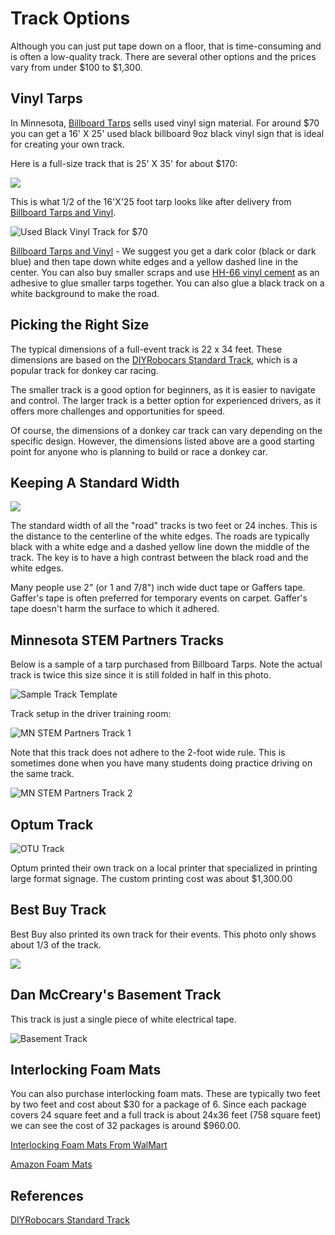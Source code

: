 # Track Options

Although you can just put tape down on a floor, that is time-consuming and is often a low-quality track.   There are several other options and the prices vary from under $100 to $1,300.

## Vinyl Tarps

In Minnesota, [Billboard Tarps](https://billboardtarps.com/product-category/billboard-vinyl/) sells used vinyl sign material.  For around $70 you can get a 16' X 25' used black billboard 9oz black vinyl sign that is ideal for creating your own track.

Here is a full-size track that is 25' X 35' for about $170:

![](./../img/whs-track.jpg)

This is what 1/2 of the 16'X'25 foot tarp looks like after delivery from [Billboard Tarps and Vinyl](https://billboardtarps.com/product-category/billboard-vinyl/).

![Used Black Vinyl Track for $70](./../img/track-vinyl-black.jpg)

[Billboard Tarps and Vinyl](https://billboardtarps.com/product-category/billboard-vinyl/) - We suggest you get a dark color (black or dark blue) and then tape down white edges and a yellow dashed line in the center.  You can also buy smaller
scraps and use [HH-66 vinyl cement](https://www.amazon.com/HH-66-Vinyl-Cement-Brush-Ounce/dp/B00GIOP83Q/ref=sr_1_5) as an adhesive to glue smaller tarps together.  You can also glue a black track on a white
background to make the road.

## Picking the Right Size

The typical dimensions of a full-event track is 22 x 34 feet. These dimensions are based on the [DIYRobocars Standard Track](https://www.robocarstore.com/products/diyrobocars-standard-track), which is a popular track for donkey car racing.

The smaller track is a good option for beginners, as it is easier to navigate and control. The larger track is a better option for experienced drivers, as it offers more challenges and opportunities for speed.

Of course, the dimensions of a donkey car track can vary depending on the specific design. However, the dimensions listed above are a good starting point for anyone who is planning to build or race a donkey car.

## Keeping A Standard Width

![](./../img/track-standard-2ft.png)

The standard width of all the "road" tracks is two feet or 24 inches.  This is the distance to the centerline of the white edges.  The roads
are typically black with a white edge and a dashed yellow line down the middle of the track.  The key is to have a high contrast between the
black road and the white edges.

Many people use 2" (or 1 and 7/8") inch wide duct tape or Gaffers tape.
Gaffer's tape is often preferred for temporary events on carpet.
Gaffer's tape doesn't harm the surface to which it adhered.

## Minnesota STEM Partners Tracks

Below is a sample of a tarp purchased from Billboard Tarps.  Note the actual track is twice this size since it is still folded in half in this photo.

![Sample Track Template](./../img/donkeycartrack4_1080x.jpg)

Track setup in the driver training room:

![MN STEM Partners Track 1](./../img/mn-stem-partners-track-1.jpg)

Note that this track does not adhere to the 2-foot wide rule.  This
is sometimes done when you have many students doing practice driving on
the same track.

![MN STEM Partners Track 2](./../img/mn-stem-partners-track-2.jpg)

## Optum Track

![OTU Track](./../img/otu-track.png)

Optum printed their own track on a local printer that specialized in printing large format signage.  The custom printing cost was about $1,300.00

## Best Buy Track

Best Buy also printed its own track for their events.  This photo only shows about 1/3 of the track.

![](./../img/best-buy-track.jpg)

## Dan McCreary's Basement Track

This track is just a single piece of white electrical tape.

![Basement Track](./../img/basement-track.jpg)

## Interlocking Foam Mats

You can also purchase interlocking foam mats. These are typically two feet by two feet and cost about $30 for a package of 6.  Since each package covers 24 square feet and a full track is about 24x36 feet (758 square feet) we can see the cost of 32 packages is around $960.00.

[Interlocking Foam Mats From WalMart](https://www.walmart.com/ip/Yes4All-6-pcs-Interlocking-Exercise-Foam-Mats-Cover-24-sqft-3-8-inch-Black-Color/1301890003)

[Amazon Foam Mats](https://www.amazon.com/AmazonBasics-Exercise-Foam-Interlocking-Tiles/dp/B0719B8HQZ/ref=sr_1_4_acs_sk_pb_2_sl)

## References

[DIYRobocars Standard Track](https://www.robocarstore.com/products/diyrobocars-standard-track)